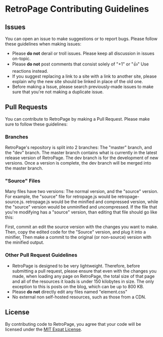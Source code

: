 # RetroPage Contributing Guidelines

## Issues
You can open an issue to make suggestions or to report bugs. Please follow these guidelines when making issues:

* Please **do not** derail or troll issues. Please keep all discussion in issues on-topic.
* Please **do not** post comments that consist solely of "+1" or ":thumbsup:" Use reactions instead.
* If you suggest replacing a link to a site with a link to another site, please explain why the new site should be linked in place of the old one.
* Before making a Issue, please search previously-made issues to make sure that you're not making a duplicate issue.

## Pull Requests
You can contribute to RetroPage by making a Pull Request. Please make sure to follow these guidelines:

### Branches

RetroPage's repository is split into 2 branches: The "master" branch, and the "dev" branch. The master branch contains what is currently in the latest release version of RetroPage. The dev branch is for the development of new versions. Once a version is complete, the dev branch will be merged into the master branch.

### "Source" Files

Many files have two versions: The normal version, and the "source" version. For example, the "source" file for retropage.js would be retropage-source.js. retropage.js would be the minified and compressed version, while the "source" version would be unminified and uncompressed. If the file that you're modifying has a "source" version, than editing that file should go like this:

First, commit an edit the source version with the changes you want to make. Then, copy the edited code for the "Source" version, and plug it into a minifier, Then make a commit to the original (or non-source) version with the minified output. 

### Other Pull Request Guidelines

* RetroPage is designed to be very lightweight. Therefore, before submitting a pull request, please ensure that even with the changes you made, when loading any page on RetroPage, the total size of that page and all of the resources it loads is under 150 kilobytes in size. The only exception to this is posts on the blog, which can be up to 800 KB.
* Please **do not** directly edit any files named "element.css"
* No external non self-hosted resources, such as those from a CDN.
## License
By contributing code to RetroPage, you agree that your code will be licensed under the [MIT Expat License](LICENSE).
